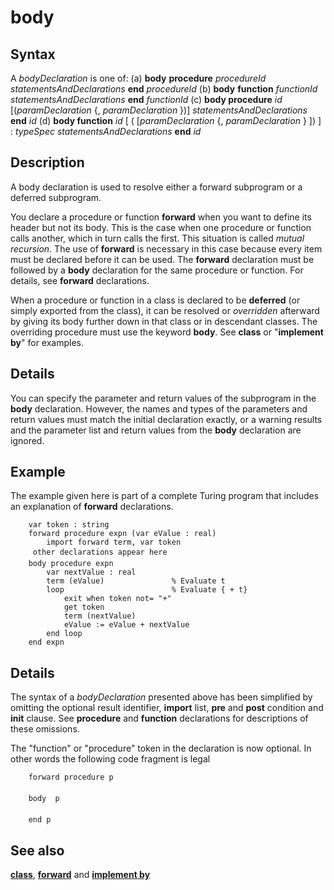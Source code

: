 
# body

## Syntax
A _bodyDeclaration_ is one of:   (a) **body** **procedure** _procedureId_       _statementsAndDeclarations_     **end** _procedureId_   (b) **body** **function** _functionId_       _statementsAndDeclarations_     **end** _functionId_   (c) **body procedure** _id_ [(_paramDeclaration_             {, _paramDeclaration_ })]       _statementsAndDeclarations_     **end** _id_   (d) **body function** _id_ [ ( [_paramDeclaration_ {,         _paramDeclaration_ } ]) ] : _typeSpec_       _statementsAndDeclarations_     **end** _id_

## Description
A body declaration is used to resolve either a forward subprogram or a deferred subprogram.

You declare a procedure or function **forward** when you want to define its header but not its body. This is the case when one procedure or function calls another, which in turn calls the first. This situation is called _mutual recursion_. The use of **forward** is necessary in this case because every item must be declared before it can be used. The **forward** declaration must be followed by  a **body** declaration for the same procedure or function. For details, see **forward** declarations.

When a procedure or function in a class is declared to be **deferred** (or simply exported from the class), it can be resolved or _overridden_ afterward by giving its body further down in that class or in descendant classes. The overriding procedure must use the keyword **body**. See **class** or "**implement** **by**" for examples.


## Details
You can specify the parameter and return values of the subprogram in the **body** declaration. However, the names and types of the parameters and return values must match the initial declaration exactly, or a warning results and the parameter list and return values from the **body** declaration are ignored.


## Example
The example given here is part of a complete Turing program that includes an explanation of **forward** declarations.

        var token : string
        forward procedure expn (var eValue : real)
            import forward term, var token
         other declarations appear here 
        body procedure expn
            var nextValue : real
            term (eValue)               % Evaluate t
            loop                        % Evaluate { + t}
                exit when token not= "+"
                get token
                term (nextValue)
                eValue := eValue + nextValue
            end loop
        end expn
## Details
The syntax of a _bodyDeclaration_ presented above has been simplified by omitting the optional result identifier, **import** list, **pre** and **post** condition and **init** clause. See **procedure** and **function** declarations for descriptions of these omissions.

The "function" or "procedure" token in the declaration is now optional. In other words the following code fragment is legal

        forward procedure p
        
        body  p
        
        end p
## See also
**[class](class.html)**, **[forward](forward.html)** and **[implement by](implement_by.html)**

